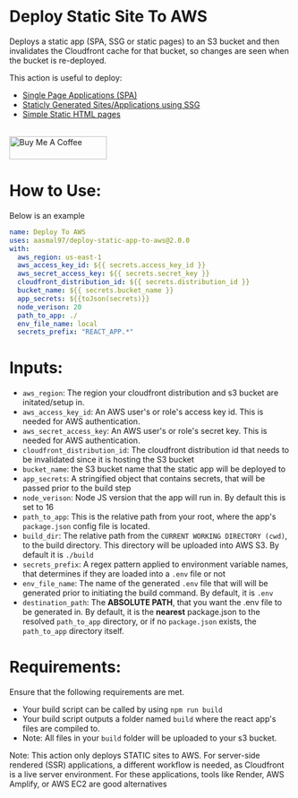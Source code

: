 # Deploy Static Site To AWS

Deploys a static app (SPA, SSG or static pages) to an S3 bucket and then invalidates the Cloudfront cache for that bucket, so changes are seen when the bucket is re-deployed.

This action is useful to deploy:

- [Single Page Applications (SPA)](https://en.wikipedia.org/wiki/Single-page_application)
- [Staticly Generated Sites/Applications using SSG](https://en.wikipedia.org/wiki/Static_site_generator)
- [Simple Static HTML pages](https://en.wikipedia.org/wiki/Static_web_page)


<br/>
<a href="https://www.buymeacoffee.com/arkyasmal" target="_blank"><img src="https://cdn.buymeacoffee.com/buttons/default-orange.png" alt="Buy Me A Coffee" height="41" width="174"></a>

# How to Use:

Below is an example

```yaml
name: Deploy To AWS
uses: aasmal97/deploy-static-app-to-aws@2.0.0
with:
  aws_region: us-east-1
  aws_access_key_id: ${{ secrets.access_key_id }}
  aws_secret_access_key: ${{ secrets.secret_key }}
  cloudfront_distribution_id: ${{ secrets.distribution_id }}
  bucket_name: ${{ secrets.bucket_name }}
  app_secrets: ${{toJson(secrets)}}
  node_verison: 20
  path_to_app: ./
  env_file_name: local
  secrets_prefix: "REACT_APP.*"
```

# Inputs:

- `aws_region`: The region your cloudfront distribution and s3 bucket are initated/setup in.
- `aws_access_key_id`: An AWS user's or role's access key id. This is needed for AWS authentication.
- `aws_secret_access_key`: An AWS user's or role's secret key. This is needed for AWS authentication.
- `cloudfront_distribution_id`: The cloudfront distribution id that needs to be invalidated since it is hosting the S3 bucket
- `bucket_name`: the S3 bucket name that the static app will be deployed to
- `app_secrets`: A stringified object that contains secrets, that will be passed prior to the build step
- `node_verison`: Node JS version that the app will run in. By default this is set to 16
- `path_to_app`: This is the relative path from your root, where the app's `package.json` config file is located.
- `build_dir`: The relative path from the `CURRENT WORKING DIRECTORY (cwd)`, to the build directory. This directory will be uploaded into AWS S3. By default it is `./build`
- `secrets_prefix`: A regex pattern applied to environment variable names, that determines if they are loaded into a `.env` file or not
- `env_file_name`: The name of the generated `.env` file that will will be generated prior to initiating the build command. By default, it is `.env`
- `destination_path`: The **ABSOLUTE PATH**, that you want the .env file to be generated in. By default, it is the **nearest** package.json to the resolved `path_to_app` directory, or if no `package.json` exists, the `path_to_app` directory itself.

# Requirements:
Ensure that the following requirements are met.

- Your build script can be called by using `npm run build`
- Your build script outputs a folder named `build` where the react app's files are compiled to.
- Note: All files in your `build` folder will be uploaded to your s3 bucket.

Note: This action only deploys STATIC sites to AWS. For server-side rendered (SSR) applications, a different workflow is needed, as Cloudfront is a live server environment. For these applications, tools like Render, AWS Amplify, or AWS EC2 are good alternatives
